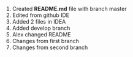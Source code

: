 1. Created **README.md** file with branch master
2. Edited from github IDE
3. Added 2 files in IDEA
4. Added develop branch
5. Alex changed README
6. Changes from first branch
7. Changes from second branch